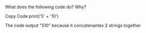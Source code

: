 What does the following code do? Why?

Copy Code
print('5' + '10')

The code output "510" because it concatenantes 2 strings together
